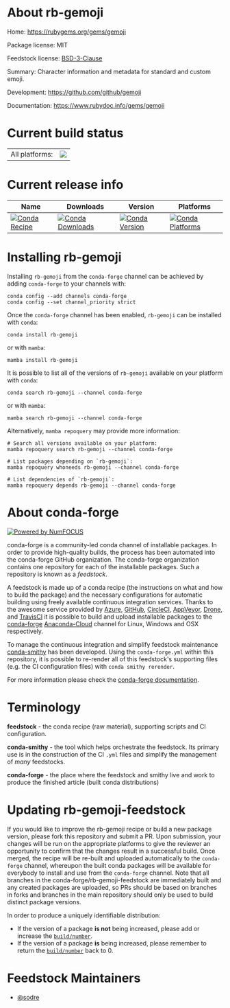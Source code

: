 About rb-gemoji
===============

Home: https://rubygems.org/gems/gemoji

Package license: MIT

Feedstock license: [BSD-3-Clause](https://github.com/conda-forge/rb-gemoji-feedstock/blob/main/LICENSE.txt)

Summary: Character information and metadata for standard and custom emoji.

Development: https://github.com/github/gemoji

Documentation: https://www.rubydoc.info/gems/gemoji

Current build status
====================


<table><tr><td>All platforms:</td>
    <td>
      <a href="https://dev.azure.com/conda-forge/feedstock-builds/_build/latest?definitionId=7685&branchName=main">
        <img src="https://dev.azure.com/conda-forge/feedstock-builds/_apis/build/status/rb-gemoji-feedstock?branchName=main">
      </a>
    </td>
  </tr>
</table>

Current release info
====================

| Name | Downloads | Version | Platforms |
| --- | --- | --- | --- |
| [![Conda Recipe](https://img.shields.io/badge/recipe-rb--gemoji-green.svg)](https://anaconda.org/conda-forge/rb-gemoji) | [![Conda Downloads](https://img.shields.io/conda/dn/conda-forge/rb-gemoji.svg)](https://anaconda.org/conda-forge/rb-gemoji) | [![Conda Version](https://img.shields.io/conda/vn/conda-forge/rb-gemoji.svg)](https://anaconda.org/conda-forge/rb-gemoji) | [![Conda Platforms](https://img.shields.io/conda/pn/conda-forge/rb-gemoji.svg)](https://anaconda.org/conda-forge/rb-gemoji) |

Installing rb-gemoji
====================

Installing `rb-gemoji` from the `conda-forge` channel can be achieved by adding `conda-forge` to your channels with:

```
conda config --add channels conda-forge
conda config --set channel_priority strict
```

Once the `conda-forge` channel has been enabled, `rb-gemoji` can be installed with `conda`:

```
conda install rb-gemoji
```

or with `mamba`:

```
mamba install rb-gemoji
```

It is possible to list all of the versions of `rb-gemoji` available on your platform with `conda`:

```
conda search rb-gemoji --channel conda-forge
```

or with `mamba`:

```
mamba search rb-gemoji --channel conda-forge
```

Alternatively, `mamba repoquery` may provide more information:

```
# Search all versions available on your platform:
mamba repoquery search rb-gemoji --channel conda-forge

# List packages depending on `rb-gemoji`:
mamba repoquery whoneeds rb-gemoji --channel conda-forge

# List dependencies of `rb-gemoji`:
mamba repoquery depends rb-gemoji --channel conda-forge
```


About conda-forge
=================

[![Powered by
NumFOCUS](https://img.shields.io/badge/powered%20by-NumFOCUS-orange.svg?style=flat&colorA=E1523D&colorB=007D8A)](https://numfocus.org)

conda-forge is a community-led conda channel of installable packages.
In order to provide high-quality builds, the process has been automated into the
conda-forge GitHub organization. The conda-forge organization contains one repository
for each of the installable packages. Such a repository is known as a *feedstock*.

A feedstock is made up of a conda recipe (the instructions on what and how to build
the package) and the necessary configurations for automatic building using freely
available continuous integration services. Thanks to the awesome service provided by
[Azure](https://azure.microsoft.com/en-us/services/devops/), [GitHub](https://github.com/),
[CircleCI](https://circleci.com/), [AppVeyor](https://www.appveyor.com/),
[Drone](https://cloud.drone.io/welcome), and [TravisCI](https://travis-ci.com/)
it is possible to build and upload installable packages to the
[conda-forge](https://anaconda.org/conda-forge) [Anaconda-Cloud](https://anaconda.org/)
channel for Linux, Windows and OSX respectively.

To manage the continuous integration and simplify feedstock maintenance
[conda-smithy](https://github.com/conda-forge/conda-smithy) has been developed.
Using the ``conda-forge.yml`` within this repository, it is possible to re-render all of
this feedstock's supporting files (e.g. the CI configuration files) with ``conda smithy rerender``.

For more information please check the [conda-forge documentation](https://conda-forge.org/docs/).

Terminology
===========

**feedstock** - the conda recipe (raw material), supporting scripts and CI configuration.

**conda-smithy** - the tool which helps orchestrate the feedstock.
                   Its primary use is in the construction of the CI ``.yml`` files
                   and simplify the management of *many* feedstocks.

**conda-forge** - the place where the feedstock and smithy live and work to
                  produce the finished article (built conda distributions)


Updating rb-gemoji-feedstock
============================

If you would like to improve the rb-gemoji recipe or build a new
package version, please fork this repository and submit a PR. Upon submission,
your changes will be run on the appropriate platforms to give the reviewer an
opportunity to confirm that the changes result in a successful build. Once
merged, the recipe will be re-built and uploaded automatically to the
`conda-forge` channel, whereupon the built conda packages will be available for
everybody to install and use from the `conda-forge` channel.
Note that all branches in the conda-forge/rb-gemoji-feedstock are
immediately built and any created packages are uploaded, so PRs should be based
on branches in forks and branches in the main repository should only be used to
build distinct package versions.

In order to produce a uniquely identifiable distribution:
 * If the version of a package **is not** being increased, please add or increase
   the [``build/number``](https://docs.conda.io/projects/conda-build/en/latest/resources/define-metadata.html#build-number-and-string).
 * If the version of a package **is** being increased, please remember to return
   the [``build/number``](https://docs.conda.io/projects/conda-build/en/latest/resources/define-metadata.html#build-number-and-string)
   back to 0.

Feedstock Maintainers
=====================

* [@sodre](https://github.com/sodre/)

